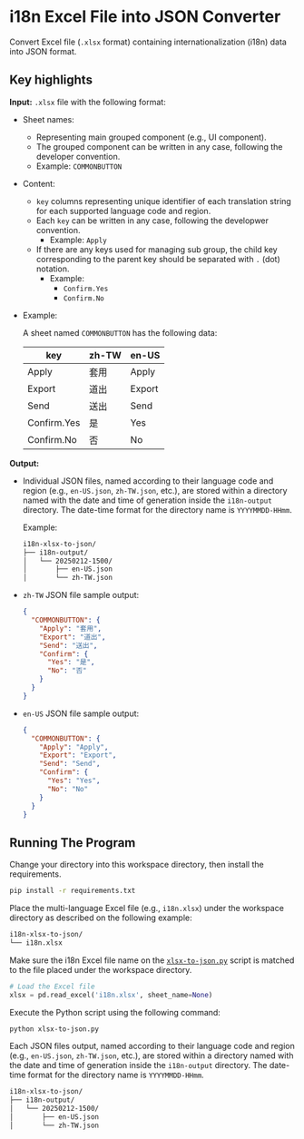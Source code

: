 # i18n Excel File into JSON Converter

Convert Excel file (`.xlsx` format) containing internationalization (i18n) data into JSON format.

## Key highlights

**Input:** `.xlsx` file with the following format:

- Sheet names:
  - Representing main grouped component (e.g., UI component).
  - The grouped component can be written in any case, following the developer convention.
  - Example: `COMMONBUTTON`
- Content:
  - `key` columns representing unique identifier of each translation string for each supported language code and region.
  - Each `key` can be written in any case, following the developwer convention.
    - Example: `Apply`
  - If there are any keys used for managing sub group, the child key corresponding to the parent key should be separated with `.` (dot) notation.
    - Example:
      - `Confirm.Yes`
      - `Confirm.No`
- Example:

  A sheet named `COMMONBUTTON` has the following data:

  | key         | zh-TW | en-US  |
  | ----------- | ----- | ------ |
  | Apply       | 套用  | Apply  |
  | Export      | 道出  | Export |
  | Send        | 送出  | Send   |
  | Confirm.Yes | 是    | Yes    |
  | Confirm.No  | 否    | No     |

**Output:**

- Individual JSON files, named according to their language code and region (e.g., `en-US.json`, `zh-TW.json`, etc.), are stored within a directory named with the date and time of generation inside the `i18n-output` directory. The date-time format for the directory name is `YYYYMMDD-HHmm`.

  Example:

  ```bash
  i18n-xlsx-to-json/
  ├── i18n-output/
  │   └── 20250212-1500/
  │       ├── en-US.json
  │       └── zh-TW.json
  ```

- `zh-TW` JSON file sample output:

  ```json
  {
    "COMMONBUTTON": {
      "Apply": "套用",
      "Export": "道出",
      "Send": "送出",
      "Confirm": {
        "Yes": "是",
        "No": "否"
      }
    }
  }
  ```

- `en-US` JSON file sample output:

  ```json
  {
    "COMMONBUTTON": {
      "Apply": "Apply",
      "Export": "Export",
      "Send": "Send",
      "Confirm": {
        "Yes": "Yes",
        "No": "No"
      }
    }
  }
  ```

## Running The Program

Change your directory into this workspace directory, then install the requirements.

```bash
pip install -r requirements.txt
```

Place the multi-language Excel file (e.g., `i18n.xlsx`) under the workspace directory as described on the following example:

```bash
i18n-xlsx-to-json/
└── i18n.xlsx
```

Make sure the i18n Excel file name on the [`xlsx-to-json.py`](/xlsx-to-json.py#L83-L84) script is matched to the file placed under the workspace directory.

```python
# Load the Excel file
xlsx = pd.read_excel('i18n.xlsx', sheet_name=None)
```

Execute the Python script using the following command:

```bash
python xlsx-to-json.py
```

Each JSON files output, named according to their language code and region (e.g., `en-US.json`, `zh-TW.json`, etc.), are stored within a directory named with the date and time of generation inside the `i18n-output` directory. The date-time format for the directory name is `YYYYMMDD-HHmm`.

```bash
i18n-xlsx-to-json/
├── i18n-output/
│   └── 20250212-1500/
│       ├── en-US.json
│       └── zh-TW.json
```
